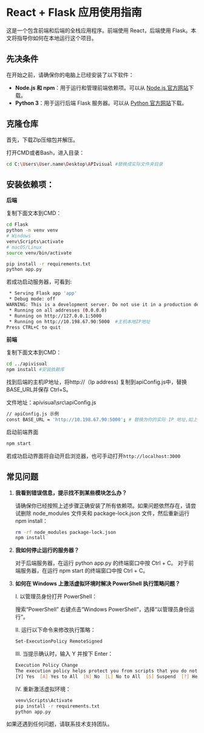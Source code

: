 # React + Flask 应用使用指南

这是一个包含前端和后端的全栈应用程序。前端使用 React，后端使用 Flask。本文将指导你如何在本地运行这个项目。

## 先决条件

在开始之前，请确保你的电脑上已经安装了以下软件：

- **Node.js 和 npm**：用于运行和管理前端依赖项。可以从 [Node.js 官方网站](https://nodejs.org/)下载。
- **Python 3**：用于运行后端 Flask 服务器。可以从 [Python 官方网站](https://www.python.org/)下载。

## 克隆仓库

首先，下载ZIp压缩包并解压。

打开CMD或者Bash，进入目录：
```sh
cd C:\Users\User.name\Desktop\APIvisual #替换成实际文件夹目录
```

## 安装依赖项：

**后端**

复制下面文本到CMD：
```sh
cd Flask
python -m venv venv
# Windows
venv\Scripts\activate
# macOS/Linux
source venv/bin/activate

pip install -r requirements.txt
python app.py
```
若成功启动服务器，可看到:
```sh
 * Serving Flask app 'app'
 * Debug mode: off
WARNING: This is a development server. Do not use it in a production deployment. Use a production WSGI server instead.
 * Running on all addresses (0.0.0.0)
 * Running on http://127.0.0.1:5000
 * Running on http://10.198.67.90:5000  #主机本地IP地址
Press CTRL+C to quit
```

**前端**


复制下面文本到CMD：
```sh
cd ../apivisual
npm install #安装依赖库
```
找到后端的主机IP地址，将http://（Ip address) 复制到apiConfig.js中，替换BASE_URL并保存 Ctrl+S。

文件地址：apivisual\src\apiConfig.js
```sh
// apiConfig.js 示例
const BASE_URL = 'http://10.198.67.90:5000'; # 替换为你的实际 IP 地址,如上打开服务器即可看到
```
启动前端界面
```sh
npm start
 ```
 若成功启动界面将自动开启浏览器，也可手动打开`http://localhost:3000`

## 常见问题
1. **我看到错误信息，提示找不到某些模块怎么办？**

    请确保你已经按照上述步骤正确安装了所有依赖项。如果问题依然存在，请尝试删除 node_modules 文件夹和 package-lock.json 文件，然后重新运行 npm install：

    ```sh
    rm -rf node_modules package-lock.json
    npm install
    ```
2. **我如何停止运行的服务器？**

    对于后端服务器，在运行 python app.py 的终端窗口中按 Ctrl + C。
    对于前端服务器，在运行 npm start 的终端窗口中按 Ctrl + C。
3. **如何在 Windows 上激活虚拟环境时解决 PowerShell 执行策略问题？**

    I. 以管理员身份打开 PowerShell：

    搜索“PowerShell”
    右键点击“Windows PowerShell”，选择“以管理员身份运行”。

    II. 运行以下命令来修改执行策略：
    ```sh
    Set-ExecutionPolicy RemoteSigned
    ```

    III. 当提示确认时，输入 Y 并按下 Enter：
    ```sh
    Execution Policy Change
    The execution policy helps protect you from scripts that you do not trust. Changing the execution policy might expose you to the security risks described in the about_Execution_Policies help topic at https:/go.microsoft.com/fwlink/?LinkID=135170. Do you want to change the execution policy?
    [Y] Yes  [A] Yes to All  [N] No  [L] No to All  [S] Suspend  [?] Help (default is "N"): Y
    ```
    IV. 重新激活虚拟环境：
    ```sh
    venv\Scripts\Activate
    pip install -r requirements.txt
    python app.py
    ```

如果还遇到任何问题，请联系技术支持团队。
